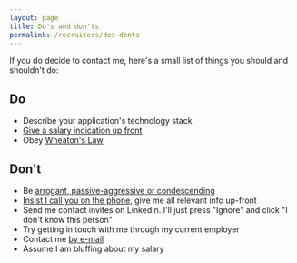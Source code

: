 ```yaml
---
layout: page
title: Do's and don'ts
permalink: /recruiters/dos-donts
---
```


If you do decide to contact me, here's a small list of things you should and shouldn't do:

## Do

* Describe your application's technology stack
* [Give a salary indication up front](/recruiters/give-me-a-salary-indication)
* Obey [Wheaton's Law](http://www.wheatonslaw.com/)

## Don't

* Be [arrogant, passive-aggressive or condescending](/recruiters/insert-insult-here)
* [Insist I call you on the phone](/recruiters/fuck-phonecalls), give me all relevant info up-front
* Send me contact invites on LinkedIn. I'll just press "Ignore" and click "I don't know this person"
* Try getting in touch with me through my current employer
* Contact me [by e-mail](/recruiters/no-e-mail)
* Assume I am bluffing about my salary
